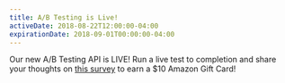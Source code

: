 ```yaml
---
title: A/B Testing is Live!
activeDate: 2018-08-22T12:00:00-04:00
expirationDate: 2018-09-01T00:00:00-04:00
---
```

Our new A/B Testing API is LIVE! Run a live test to completion and share your thoughts on [this survey](https://docs.google.com/forms/u/1/d/e/1FAIpQLSfkD82cq6zNPgSjfS_LFPOguOztN_2LS0QY9zXs5g3qTbWJKg/viewform?usp=send_form) to earn a $10 Amazon Gift Card!
